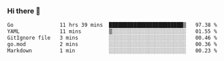 ### Hi there 👋

<!--
**yeya24/yeya24** is a ✨ _special_ ✨ repository because its `README.md` (this file) appears on your GitHub profile.

Here are some ideas to get you started:

- 🔭 I’m currently working on ...
- 🌱 I’m currently learning ...
- 👯 I’m looking to collaborate on ...
- 🤔 I’m looking for help with ...
- 💬 Ask me about ...
- 📫 How to reach me: ...
- 😄 Pronouns: ...
- ⚡ Fun fact: ...
-->

<!--START_SECTION:waka-->

```txt
Go               11 hrs 39 mins  ████████████████████████▒   97.38 %
YAML             11 mins         ▒░░░░░░░░░░░░░░░░░░░░░░░░   01.55 %
GitIgnore file   3 mins          ░░░░░░░░░░░░░░░░░░░░░░░░░   00.46 %
go.mod           2 mins          ░░░░░░░░░░░░░░░░░░░░░░░░░   00.36 %
Markdown         1 min           ░░░░░░░░░░░░░░░░░░░░░░░░░   00.23 %
```

<!--END_SECTION:waka-->
